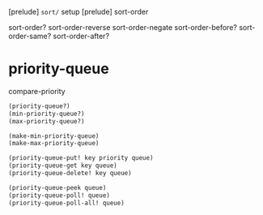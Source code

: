 [prelude] `sort/` setup
[prelude] sort-order

sort-order?
sort-order-reverse
sort-order-negate
sort-order-before?
sort-order-same?
sort-order-after?

# priority-queue

compare-priority

```scheme
(priority-queue?)
(min-priority-queue?)
(max-priority-queue?)

(make-min-priority-queue)
(make-max-priority-queue)

(priority-queue-put! key priority queue)
(priority-queue-get key queue)
(priority-queue-delete! key queue)

(priority-queue-peek queue)
(priority-queue-poll! queue)
(priority-queue-poll-all! queue)
```
